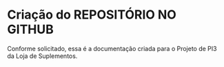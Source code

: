# Criação do REPOSITÓRIO NO GITHUB

Conforme solicitado, essa é a documentação criada para o Projeto de PI3 da Loja de Suplementos.
